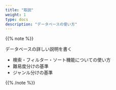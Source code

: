 ```yaml
---
title: "取説"
weight: 1
type: docs
description: "データベースの使い方"
---
```


{{% note %}}

データベースの詳しい説明を書く

- 検索・フィルター・ソート機能についての使い方
- 難易度分けの基準
- ジャンル分けの基準

{{% /note %}}

